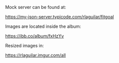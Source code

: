 Mock server can be found at:

https://my-json-server.typicode.com/rlaguilar/fitgoal

Images are located inside the album:

https://ibb.co/album/fxHzYv

Resized images in:

https://rlaguilar.imgur.com/all
